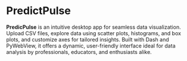 # PredictPulse
**PredicPulse** is an intuitive desktop app for seamless data visualization. Upload CSV files, explore data using scatter plots, histograms, and box plots, and customize axes for tailored insights. Built with Dash and PyWebView, it offers a dynamic, user-friendly interface ideal for data analysis by professionals, educators, and enthusiasts alike.

